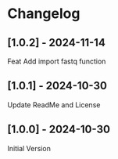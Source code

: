 # Changelog

## [1.0.2] - 2024-11-14

Feat Add import fastq function

## [1.0.1] - 2024-10-30

Update ReadMe and License

## [1.0.0] - 2024-10-30

Initial Version